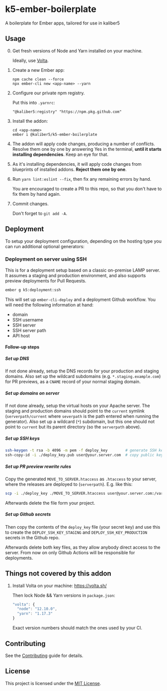 k5-ember-boilerplate
==============================================================================

A boilerplate for Ember apps, tailored for use in kaliber5



Usage
------------------------------------------------------------------------------

0. Get fresh versions of Node and Yarn installed on your machine.

    Ideally, use [Volta](https://volta.sh/).

1. Create a new Ember app:

    ```
    npm cache clean --force
    npx ember-cli new <app-name> --yarn
    ```

2. Configure our private npm registry.

    Put this into `.yarnrc`:

    ```
    "@kaliber5:registry" "https://npm.pkg.github.com"
    ```

3. Install the addon:

    ```
    cd <app-name>
    ember i @kaliber5/k5-ember-boilerplate
    ```

4. The addon will apply code changes, producing a number of conflicts. Resolve them one by one by answering Yes in the terminal, **until it starts installing dependencies**. Keep an eye for that.

5. As it's installing dependencies, it will apply code changes from blueprints of installed addons. **Reject them one by one**.

6. Run `yarn lint:eslint --fix`, then fix any remaining errors by hand.

    You are encouraged to create a PR to this repo, so that you don't have to fix them by hand again.

7. Commit changes.

    Don't forget to `git add -A`.


Deployment
------------------------------------------------------------------------------

To setup your deployment configuration, depending on the hosting type you can run additional 
optional generators:

### Deployment on server using SSH 

This is for a deployment setup based on a classic on-premise LAMP server. It assumes a staging and production
environment, and also supports preview deployments for Pull Requests.

```bash
ember g k5:deployment:ssh
```

This will set up `ember-cli-deploy` and a deployment Github workflow. You will need the following information
at hand:
* domain
* SSH username
* SSH server
* SSH server path
* API host

#### Follow-up steps

##### Set up DNS

If not done already, setup the DNS records for your production and staging domains. Also set up the wildcard subdomains
(e.g. `*.staging.example.com`) for PR previews, as a `CNAME` record of your normal staging domain. 

##### Set up domains on server

If not done already, setup the virtual hosts on your Apache server. The staging and production domains should point to the
`current` symlink (`serverpath/current` where `severpath` is the path entered when running the generator). 
Also set up a wildcard (`*`) subdomain, but this one should not point to `current` but its parent directory
(so the `serverpath` above).

##### Set up SSH keys

```bash
ssh-keygen -t rsa -b 4096 -m pem -f deploy_key        # generate SSH key
ssh-copy-id -i ./deploy_key.pub user@your.server.com  # copy public key to server 
```

##### Set up PR preview rewrite rules

Copy the generated `MOVE_TO_SERVER.htaccess` as `.htaccess` to your server, where the releases are deployed to (`serverpath`).
E.g. like this:

```bash
scp -i ./deploy_key ./MOVE_TO_SERVER.htaccess user@your.server.com:/var/www/user/htdocs/frontend/.htaccess
```

Afterwards delete the file form your project.

##### Set up Github secrets

Then copy the contents of the `deploy_key` file (your secret key) and use this to
create the `DEPLOY_SSH_KEY_STAGING` and `DEPLOY_SSH_KEY_PRODUCTION` secrets in the Github repo.

Afterwards delete both key files, as they allow anybody direct access to the server. From now on only Github Actions
will be responsible for deployments. 

Things not covered by this addon
------------------------------------------------------------------------------

1. Install Volta on your machine: https://volta.sh/

    Then lock Node && Yarn versions in `package.json`:

    ```js
    "volta": {
      "node": "12.10.0",
      "yarn": "1.17.3"
    }
    ```

    Exact version numbers should match the ones used by your CI.


Contributing
------------------------------------------------------------------------------

See the [Contributing](CONTRIBUTING.md) guide for details.



License
------------------------------------------------------------------------------

This project is licensed under the [MIT License](LICENSE.md).
